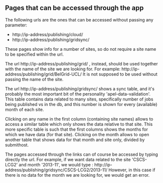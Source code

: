 ## Pages that can be accessed through the app

The following urls are the ones that can be accessed without passing any parameter:
- http://ip-address/publishing/cloud/
- http://ip-address/publishing/gridsync/

These pages show info for a number of sites, so do not require a site name to be specified within the url.

The url http://ip-address/publishing/grid/ , instead, should be used together with the name of the site we are looking for.
For example: http://ip-address/publishing/grid/BelGrid-UCL/
It is not supposed to be used without passing the name of the site.

The url http://ip-address/publishing/gridsync/ shows a sync table, and it's probably the most important bit of the personality 'apel-data-validation'.
This table contains data related to many sites, specifically number of jobs being published vs in the db, and this number is shown for every (available) month of each site.

Clicking on any name in the first column (containing site names) allows to access a similar table which only shows the data relative to that site.
This more specific table is such that the first columns shows the months for which we have data (for that site).
Clicking on the month allows to open another table that shows data for that month and site only, divided by submithost.

The pages accessed through the links can of course be accessed by typing directly the url. For example, if we want data related to the site 'CSCS-LCG2' and month '2013-11', we would type :
http://ip-address/publishing/gridsync/CSCS-LCG2/2013-11/
However, in this case if there is no data for the month we are looking for, we would get an error.
